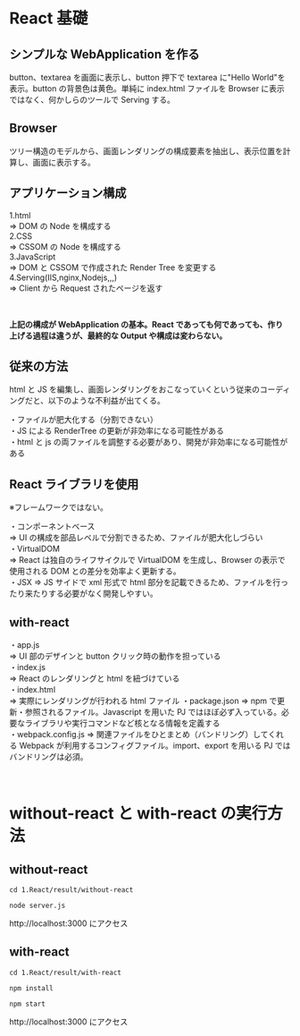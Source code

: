 # React 基礎

## シンプルな WebApplication を作る

button、textarea を画面に表示し、button 押下で textarea に"Hello World"を表示。button の背景色は黄色。単純に index.html ファイルを Browser に表示ではなく、何かしらのツールで Serving する。

## Browser

ツリー構造のモデルから、画面レンダリングの構成要素を抽出し、表示位置を計算し、画面に表示する。

## アプリケーション構成

1.html  
=> DOM の Node を構成する  
2.CSS  
=> CSSOM の Node を構成する  
3.JavaScript  
=> DOM と CSSOM で作成された Render Tree を変更する  
4.Serving(IIS,nginx,Nodejs,,,)  
=> Client から Request されたページを返す

<br/>

**上記の構成が WebApplication の基本。React であっても何であっても、作り上げる過程は違うが、最終的な Output や構成は変わらない。**

## 従来の方法

html と JS を編集し、画面レンダリングをおこなっていくという従来のコーディングだと、以下のような不利益が出てくる。

・ファイルが肥大化する（分割できない）  
・JS による RenderTree の更新が非効率になる可能性がある  
・html と js の両ファイルを調整する必要があり、開発が非効率になる可能性がある

## React ライブラリを使用

※フレームワークではない。

・コンポーネントベース  
=> UI の構成を部品レベルで分割できるため、ファイルが肥大化しづらい  
・VirtualDOM  
=> React は独自のライフサイクルで VirtualDOM を生成し、Browser の表示で使用される DOM との差分を効率よく更新する。  
・JSX
=> JS サイドで xml 形式で html 部分を記載できるため、ファイルを行ったり来たりする必要がなく開発しやすい。

## with-react

・app.js  
=> UI 部のデザインと button クリック時の動作を担っている  
・index.js  
=> React のレンダリングと html を紐づけている  
・index.html  
=> 実際にレンダリングが行われる html ファイル
・package.json
=> npm で更新・参照されるファイル。Javascript を用いた PJ ではほぼ必ず入っている。必要なライブラリや実行コマンドなど核となる情報を定義する  
・webpack.config.js
=> 関連ファイルをひとまとめ（バンドリング）してくれる Webpack が利用するコンフィグファイル。import、export を用いる PJ ではバンドリングは必須。

<br/>

# without-react と with-react の実行方法

## without-react

```
cd 1.React/result/without-react
```

```
node server.js
```

http://localhost:3000 にアクセス

## with-react

```
cd 1.React/result/with-react
```

```
npm install
```

```
npm start
```

http://localhost:3000 にアクセス
